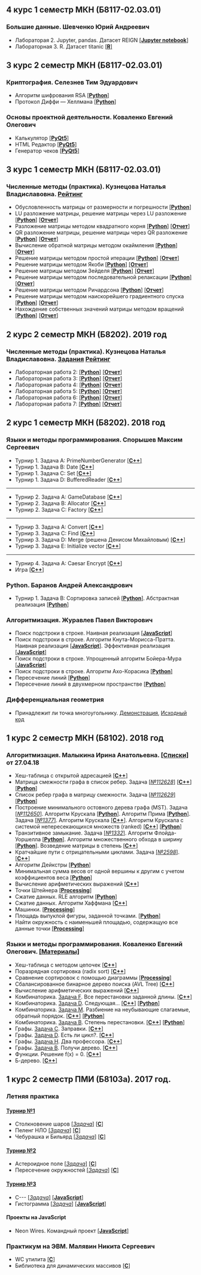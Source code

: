 ## 4 курс 1 семестр МКН (Б8117-02.03.01)
### Большие данные. Шевченко Юрий Андреевич
* Лабораторая 2. Jupyter, pandas. Датасет REIGN [[**Jupyter notebook**]](https://github.com/JIeHb/Projects/blob/master/projects/bigdata/lab2_REIGN.ipynb)
* Лабораторная 3. R. Датасет titanic [[**R**]](https://github.com/JIeHb/Projects/blob/master/projects/bigdata/lab3_titanic.R)
## 3 курс 2 семестр МКН (Б8117-02.03.01)
### Криптография. Селезнев Тим Эдуардович
* Алгоритм шифрования RSA [[**Python**]](https://github.com/JIeHb/Projects/blob/master/projects/cryptography/RSA.py)
* Протокол Диффи — Хеллмана [[**Python**]](https://github.com/JIeHb/Projects/blob/master/projects/cryptography/diffie-hellman.py)
### Основы проектной деятельности. Коваленко Евгений Олегович
* Калькулятор [[**PyQt5**]](https://github.com/JIeHb/Projects/blob/master/projects/kovalenko/calculator/)
* HTML Редактор [[**PyQt5**]](https://github.com/JIeHb/Projects/blob/master/projects/kovalenko/editor/)
* Генератор чеков [[**PyQt5**]](https://github.com/JIeHb/Projects/blob/master/projects/kovalenko/receipt)
## 3 курс 1 семестр МКН (Б8117-02.03.01)
### Численные методы (практика). Кузнецова Наталья Владиславовна. [Рейтинг](https://docs.google.com/spreadsheets/d/1wdCW6W14ciO8Jp5YQtN2K-xAcelcF3VhZEJt9xijhlE)
* Обусловленность матрицы от размерности и погрешности [[**Python**]](https://github.com/JIeHb/Projects/blob/master/projects/matrix.py)
* LU разложение матрицы, решение матрицы через LU разложение [[**Python**]](https://github.com/JIeHb/Projects/blob/master/projects/num_methods_2.py) [[**Отчет**]](https://drive.google.com/open?id=1nCzr1b8Y9yQQ8E06GqPlwFmso5zlYRQ6)
* Разложение матрицы методом квадратного корня [[**Python**]](https://github.com/JIeHb/Projects/blob/master/projects/nm_method_of_square_root.py) [[**Отчет**]](https://drive.google.com/file/d/1bgPqGQX81wKqmW4LxOozHA2lRHCBVK31/view?usp=sharing)
* QR разложение матрицы, решение матрицы через QR разложение [[**Python**]](https://github.com/JIeHb/Projects/blob/master/projects/nm_qr.py) [[**Отчет**]](https://drive.google.com/file/d/1KJ8p_4YydXLisOI5H0gHctkSdoiLEgai/view?usp=sharing)
* Вычисление обратной матрицы методом окаймления [[**Python**]](https://github.com/JIeHb/Projects/blob/master/projects/nm_bordering_method.py) [[**Отчет**]](https://drive.google.com/file/d/1gYm6wH52CRlKE2k3GbApyLDnennD-mGm/view?usp=sharing)
* Решение матрицы методом простой итерации [[**Python**]](https://github.com/JIeHb/Projects/blob/master/projects/nm_simple_it_method.py) [[**Отчет**]](https://drive.google.com/file/d/1GyZgHLC_FgVZ4v8L0zjaPyidlZISiQmv/view?usp=sharing)
* Решение матрицы методом Якоби [[**Python**]](https://github.com/JIeHb/Projects/blob/master/projects/nm_jacobi_method.py) [[**Отчет**]](https://drive.google.com/file/d/1QgLdznBve9sCPPTHJPOPVbyKFR0AGEE8/view?usp=sharing)
* Решение матрицы методом Зейделя [[**Python**]](https://github.com/JIeHb/Projects/blob/master/projects/nm_seidel_method.py) [[**Отчет**]](https://drive.google.com/file/d/1apZ1yRM6RHBkq-z3Jy2GmsylSrQQjGTT/view?usp=sharing)
* Решение матрицы методом последовательной релаксации [[**Python**]](https://github.com/JIeHb/Projects/blob/master/projects/nm_relax_method.py) [[**Отчет**]](https://drive.google.com/file/d/1KbTuJBCeTrSamlU9KXNCSGqZBa4-Hs0u/view?usp=sharing)
* Решение матрицы методом Ричардсона [[**Python**]](https://github.com/JIeHb/Projects/blob/master/projects/nm_richard.py) [[**Отчет**]](https://drive.google.com/file/d/1q9b9Qb49cvCgo4LuVp1iZ1NuPCBNCCSG/view?usp=sharing)
* Решение матрицы методом наискорейшего градиентного спуска [[**Python**]](https://github.com/JIeHb/Projects/blob/master/projects/nm_grad.py) [[**Отчет**]](https://drive.google.com/file/d/1pPMmVbbUP3EU2_93W-mzUmoSTHYExs5a/view?usp=sharing)
* Нахождение собственных значений матрицы методом вращений [[**Python**]](https://github.com/JIeHb/Projects/blob/master/projects/nm_rotation_method.py) [[**Отчет**]](https://drive.google.com/file/d/1ysNNhY-sqIyR3hfjdQj4QQekNizMgJj9/view?usp=sharing)
## 2 курс 2 семестр МКН (Б8202). 2019 год
### Численные методы (практика). Кузнецова Наталья Владиславовна. [Задания](https://drive.google.com/open?id=1nYDXP-O3bQwfiundHQBkMnAt3YQOGIK1) [Рейтинг](https://docs.google.com/spreadsheets/d/1wdCW6W14ciO8Jp5YQtN2K-xAcelcF3VhZEJt9xijhlE)
* Лабораторная работа 2: [[**Python**]](https://github.com/JIeHb/Projects/blob/master/projects/numerical_analysis_lab_2.py) [[**Отчет**]](https://drive.google.com/open?id=1VSAlhtenOduUsZvY_q2DHjBF68MW0qBA)
* Лабораторная работа 3: [[**Python**]](https://github.com/JIeHb/Projects/blob/master/projects/numerical_analysis_lab_3.py) [[**Отчет**]](https://drive.google.com/file/d/1_OqKYnT21lH5VRkjIPctHgv54DyXjatc/view?usp=sharing)
* Лабораторная работа 4: [[**Python**]](https://github.com/JIeHb/Projects/blob/master/projects/numerical_analysis_lab_4.py) [[**Отчет**]](https://drive.google.com/file/d/1_z9vj6bBKlmeYdO3AJ5Us5A08Ic2TDte/view?usp=sharing)
* Лабораторная работа 5: [[**Python**]](https://github.com/JIeHb/Projects/blob/master/projects/numerical_analysis_lab_5.py) [[**Отчет**]](https://drive.google.com/file/d/1U_kfUQG17M6wyazzELQv3UBK-j_EfDA1/view?usp=sharing)
* Лабораторная работа 6: [[**Python**]](https://github.com/JIeHb/Projects/blob/master/projects/numerical_analysis_lab_6.py) [[**Отчет**]](https://drive.google.com/file/d/1Qdi_eg_vub9QbPamfQrFaqmBcQxazcUO/view?usp=sharing)
* Лабораторная работа 7: [[**Python**]](https://github.com/JIeHb/Projects/blob/master/projects/numerical_analysis_lab_7.py) [[**Отчет**]](https://drive.google.com/file/d/13_37_WJrqbGVdGA5iDLZW7iJrw6s4kCw/view?usp=sharing)

## 2 курс 1 семестр МКН (Б8202). 2018 год
### Языки и методы программирования. Спорышев Максим Сергеевич
* Турнир 1. Задача A: PrimeNumberGenerator [[**C++**]](https://github.com/JIeHb/Projects/blob/master/projects/PrimeNumberGenerator.cpp)
* Турнир 1. Задача B: Date [[**C++**]](https://github.com/JIeHb/Projects/blob/master/projects/Date.cpp)
* Турнир 1. Задача C: Set [[**C++**]](https://github.com/JIeHb/Projects/blob/master/projects/Set.cpp)
* Турнир 1. Задача D: BufferedReader [[**C++**]](https://github.com/JIeHb/Projects/tree/master/projects/buffered_reader.h)
---
* Турнир 2. Задача A: GameDatabase [[**C++**]](https://github.com/JIeHb/Projects/blob/master/projects/game_database.h)
* Турнир 2. Задача B: Allocator [[**C++**]](https://github.com/JIeHb/Projects/blob/master/projects/allocator.h)
* Турнир 2. Задача C: Factory [[**C++**]](https://github.com/JIeHb/Projects/blob/master/projects/factory.h)
---
* Турнир 3. Задача A: Convert [[**C++**]](https://github.com/JIeHb/Projects/blob/master/projects/convert.h)
* Турнир 3. Задача C: Find [[**C++**]](https://github.com/JIeHb/Projects/blob/master/projects/find.h)
* Турнир 3. Задача D: Merge (решена Денисом Михайловым) [[**C++**]](https://github.com/JIeHb/Projects/blob/master/projects/merge_made_by_denis.cpp)
* Турнир 3. Задача E: Initialize vector [[**C++**]](https://github.com/JIeHb/Projects/blob/master/projects/initialize_vector.h)
---
* Турнир 4. Задача A: Caesar Encrypt [[**C++**]](https://github.com/JIeHb/Projects/blob/master/projects/CaesarEncrypt.h)
* Игра [[**C++**]](https://github.com/JIeHb/Projects/blob/master/projects/ChessLikeGame.cpp)

### Python. Баранов Андрей Александрович
* Турнир 1. Задача B: Сортировка записей [[**Python**]](https://github.com/JIeHb/Projects/blob/master/projects/polynomial_reduction.py). Абстрактная реализация [[**Python**]](https://github.com/JIeHb/Projects/blob/master/projects/polynomial_reduction_abstract.py)

### Алгоритмизация. Журавлев Павел Викторович
* Поиск подстроки в строке. Наивная реализация [[**JavaScript**]](https://github.com/JIeHb/Projects/blob/master/projects/substr_search.js)
* Поиск подстроки в строке. Алгоритм Кнута-Морисса-Пратта. Наивная реализация [[**JavaScript**]](https://github.com/JIeHb/Projects/blob/master/projects/kmp_naive.js). Эффективная реализация [[**JavaScript**]](https://github.com/JIeHb/Projects/blob/master/projects/kmp.js)
* Поиск подстроки в строке. Упрощенный алгоритм Бойера-Мура [[**JavaScript**]](https://github.com/JIeHb/Projects/blob/master/projects/boyer_moore.js)
* Поиск подстроки в строке. Алгоритм Ахо-Корасика [[**Python**]](https://github.com/JIeHb/Projects/blob/master/projects/aho_corasik.py)
* Пересечение линий [[**Python**]](https://github.com/JIeHb/Projects/blob/master/projects/line_intersection.py)
* Пересечение линий в двухмерном пространстве [[**Python**]](https://github.com/JIeHb/Projects/blob/master/projects/lines_intersection_2D.py)

### Дифференциальная геометрия
* Принадлежит ли точка многоугольнику. [Демонстрация](https://jiehb.github.io/point_inside_polygon/index.html), [Исходный код](https://github.com/JIeHb/JIeHb.github.io/blob/master/point_inside_polygon/sketch.js)

## 1 курс 2 семестр МКН (Б8102). 2018 год
### Алгоритмизация. Малыкина Ирина Анатольевна. [[Списки]](https://drive.google.com/open?id=1MfEQ9tJsp_NgQyFfVGNLF9QH8oKdYm1B) от 27.04.18
* Хеш-таблица с открытой адресацией [[**C++**]](https://github.com/JIeHb/Projects/blob/master/projects/open_addressing_hash_table.cpp)
* Матрица смежности графа в список ребер. Задача [[*№112628*]](https://informatics.mccme.ru/mod/statements/view3.php?chapterid=112628) [[**C++**]](https://github.com/JIeHb/Projects/blob/master/projects/matrix_to_list.cpp) [[**Python**]](https://github.com/JIeHb/Projects/blob/master/projects/matrix_to_list.py)
* Список ребер графа в матрицу смежности. Задача [[*№112629*]](https://informatics.mccme.ru/mod/statements/view3.php?chapterid=112629) [[**Python**]](https://github.com/JIeHb/Projects/blob/master/projects/list_to_matrix.py)
* Построение минимального остовного дерева графа (MST). 
Задача [[*№112650*]](https://informatics.mccme.ru/mod/statements/view3.php?id=11743&chapterid=112650). Алгоритм Крускала [[**Python**]](https://github.com/JIeHb/Projects/blob/master/projects/MST.py). Алгоритм Прима [[**Python**]](https://github.com/JIeHb/Projects/blob/master/projects/MST_Prim.py). 
Задача [[*№1377*]](http://informatics.mccme.ru/mod/statements/view3.php?chapterid=1377#1). Алгоритм Крускала [[**C++**]](https://github.com/JIeHb/Projects/blob/master/projects/MST_Kruskal.cpp). Алгоритм Крускала с системой непересекающихся множеств (ranked) [[**C++**]](https://github.com/JIeHb/Projects/blob/master/projects/MST_Kruskal_DSU.cpp) [[**Python**]](https://github.com/JIeHb/Projects/blob/master/projects/MST_Kruskal_DSU.py)
* Транзитивное замыкание. Задача [[*№1332*]](http://informatics.mccme.ru/moodle/mod/statements/view.php?chapterid=1332#1). Алгоритм Флойда-Уоршелла [[**Python**]](https://github.com/JIeHb/Projects/blob/master/projects/floyd_warshall.py). Алгоритм множественного обхода в ширину [[**Python**]](https://github.com/JIeHb/Projects/blob/master/projects/transitive_closure_bfs.py). Возведение матрицы в степень [[**C++**]](https://github.com/JIeHb/Projects/blob/master/projects/transitive_closure_matrix.cpp)
* Кратчайшие пути с отрицательными циклами. Задача [[*№2598*]](http://informatics.mccme.ru/mod/statements/view3.php?chapterid=2598#1). [[**C++**]](https://github.com/JIeHb/Projects/blob/master/projects/Pink_Floyd.cpp)
* Алгоритм Дейкстры [[**Python**]](https://github.com/JIeHb/Projects/blob/master/projects/dijkstra/dijkstra.py)
* Минимальная сумма весов от одной вершины к другим с учетом коэффициентов веса [[**Python**]](https://github.com/JIeHb/Projects/blob/master/projects/floyd_warshall_min_sum/floyd_warshall_min_sum.py)
* Вычисление арифметических выражений [[**C++**]](https://github.com/JIeHb/Projects/blob/master/projects/expression_parsing_tree.cpp)
* Точки Штейнера [[**Processing**]](https://github.com/JIeHb/Projects/tree/master/projects/processing/SteinerPoints)
* Сжатие данных. RLE алгоритм [[**Python**]](https://github.com/JIeHb/Projects/tree/master/projects/file_compressing/RLE/)
* Сжатие данных. Алгоритм Хаффмана [[**C++**]](https://github.com/JIeHb/Projects/tree/master/projects/file_compressing/huffman/)
* Машинки. [[**Processing**]](https://github.com/JIeHb/Projects/tree/master/projects/processing/Cars/)
* Площадь выпуклой фигуры, заданной точками. [[**Python**]](https://github.com/JIeHb/Projects/tree/master/projects/geometry/area.py)
* Найти окружность с наименьшей площадью, содержащую все данные точки [[**Processing**]](https://github.com/JIeHb/Projects/tree/master/projects/processing/Circle_around_points/)

### Языки и методы программирования. Коваленко Евгений Олегович. [[Материалы]](https://hackmd.io/s/B1zCbjLOz)
* Хеш-таблица с методом цепочек [[**C++**]](https://github.com/JIeHb/Projects/blob/master/projects/hash_table.cpp)
* Поразрядная сортировка (radix sort) [[**C++**]](https://github.com/JIeHb/Projects/blob/master/projects/radix_sort.cpp)
* Сравнение сортировок с помощью диаграммы [[**Processing**]](https://github.com/JIeHb/Projects/tree/master/projects/processing/SortingDiagram)
* Сбалансированное бинарное дерево поиска (AVL Tree) [[**C++**]](https://github.com/JIeHb/Projects/blob/master/projects/avl_tree.cpp)
* Вычисление арифметических выражений [[**C++**]](https://github.com/JIeHb/Projects/blob/master/projects/expression_calc.cpp)
* Комбинаторика. [Задача F](http://informatics.mccme.ru/mod/statements/view3.php?id=211&chapterid=85). Все перестановки заданной длины. [[**C++**]](https://github.com/JIeHb/Projects/blob/master/projects/combinatorics/permutations.cpp)
* Комбинаторика. [Задача D](http://informatics.mccme.ru/mod/statements/view3.php?id=264&chapterid=194). Следующая... [[**C++**]](https://github.com/JIeHb/Projects/blob/master/projects/combinatorics/next_permutation.cpp) [[**Python**]](https://github.com/JIeHb/Projects/blob/master/projects/combinatorics/next_permutation.py)
* Комбинаторика. [Задача M](http://informatics.mccme.ru/mod/statements/view3.php?id=211&chapterid=92). Разбиение на неубывающие слагаемые, обратный порядок. [[**C++**]](https://github.com/JIeHb/Projects/blob/master/projects/combinatorics/terms.cpp) [[**Python**]](https://github.com/JIeHb/Projects/blob/master/projects/combinatorics/terms.py)
* Комбинаторика. [Задача B](http://informatics.mccme.ru/mod/statements/view3.php?id=265&chapterid=196). Степень перестановки. [[**C++**]](https://github.com/JIeHb/Projects/blob/master/projects/combinatorics/permutation_degree.cpp) [[**Python**]](https://github.com/JIeHb/Projects/blob/master/projects/combinatorics/permutation_degree.py)
* Графы. [Задача C](http://informatics.mccme.ru/mod/statements/view3.php?id=193&chapterid=7). Заправки. [[**C++**]](https://github.com/JIeHb/Projects/blob/master/projects/graph/gas_stations.cpp)
* Графы. [Задача D](http://informatics.mccme.ru/mod/statements/view3.php?id=218&chapterid=98). Есть ли цикл?. [[**C++**]](https://github.com/JIeHb/Projects/blob/master/projects/graph/is_cycle.cpp)
* Графы. [Задача H](http://informatics.mccme.ru/mod/statements/view3.php?id=218&chapterid=1334). Два профессора. [[**C++**]](https://github.com/JIeHb/Projects/blob/master/projects/graph/max_way_length.cpp)
* Графы. [Задача B](http://informatics.mccme.ru/mod/statements/view3.php?id=261&chapterid=182). Получи дерево. [[**C++**]](https://github.com/JIeHb/Projects/blob/master/projects/graph/graph_to_tree.cpp)
* Функции. Решение f(x) = 0. [[**C++**]](https://github.com/JIeHb/Projects/blob/master/projects/function/function_bsearch.cpp)
* Б-дерево. [[**C++**]](https://github.com/JIeHb/Projects/blob/master/projects/b_tree.cpp)

## 1 курс 2 семестр ПМИ (Б8103а). 2017 год.
### Летняя практика
#### [Турнир №1](https://imcs.dvfu.ru/cats/main.pl?f=problems;cid=1161857) 
* Столкновение шаров [[*Задача*]](https://imcs.dvfu.ru/cats/static/problem_text-cpid-1162631.html) [[**C**]](https://github.com/JIeHb/Projects/blob/master/projects/collision_of_balls.c)
* Пеленг НЛО [[*Задача*]](https://imcs.dvfu.ru/cats/static/problem_text-cpid-1162632.html) [[**C**]](https://github.com/JIeHb/Projects/blob/master/projects/Unknown_flying_object.c)
* Чебурашка и Бильярд [[*Задача*]](https://imcs.dvfu.ru/cats/static/problem_text-cpid-1162633.html) [[**C**]](https://github.com/JIeHb/Projects/blob/master/projects/billiards.c)

#### [Турнир №2](https://imcs.dvfu.ru/cats/main.pl?f=problems;cid=1162949)
* Астероидное поле [[*Задача*]](https://imcs.dvfu.ru/cats/static/problem_text-cpid-1162958.html) [[**C**]](https://github.com/JIeHb/Projects/blob/master/projects/asteroid_field.c)
* Пересечение окружностей [[*Задача*]](https://imcs.dvfu.ru/cats/static/problem_text-cpid-1162967.html) [[**C**]](https://github.com/JIeHb/Projects/blob/master/projects/circular_area.c)

#### [Турнир №3](https://imcs.dvfu.ru/cats/main.pl?f=problems;cid=1167426)
* C--- [[*Задача*]](https://imcs.dvfu.ru/cats/static/problem_text-cpid-1167436.html) [[**JavaScript**]](https://github.com/JIeHb/Projects/blob/master/projects/c---.js)
* Гистограмма [[*Задача*]](https://imcs.dvfu.ru/cats/static/problem_text-cpid-1167435.html) [[**JavaScript**]](https://github.com/JIeHb/Projects/blob/master/projects/bar_chart.js)

#### Проекты на JavaScript
* Neon Wires. Командный проект [[**JavaScript**]](https://github.com/JIeHb/Neon-Wires)

### Практикум на ЭВМ. Малявин Никита Сергеевич
* WC утилита [[**C**]](https://github.com/JIeHb/Projects/blob/master/projects/wc.c)
* Библиотека для динамических массивов [[**C**]](https://github.com/JIeHb/Projects/blob/master/projects/linear_sequence.c)
